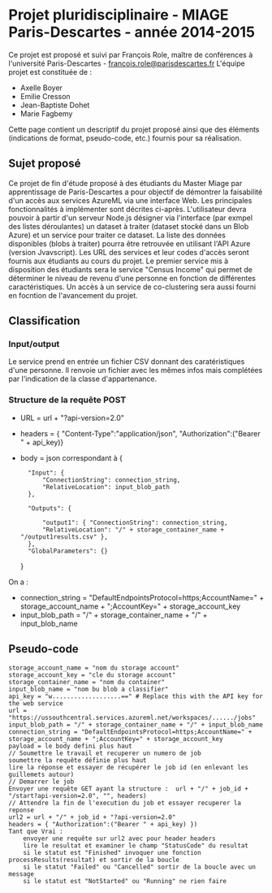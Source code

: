 # Projet pluridisciplinaire - MIAGE Paris-Descartes - année 2014-2015

Ce projet est proposé et suivi par François Role, maître de conférences à l'université Paris-Descartes - francois.role@parisdescartes.fr
L'équipe projet est constituée de :
* Axelle Boyer
* Emilie Cresson
* Jean-Baptiste Dohet
* Marie Fagbemy

Cette page contient un descriptif du projet proposé ainsi que des éléments (indications de format, pseudo-code, etc.) fournis pour sa réalisation.

## Sujet proposé
Ce projet de fin d'étude proposé à des étudiants du Master Miage par apprentissage de Paris-Descartes a pour objectif de démontrer la faisabilité d'un accès aux services AzureML via une interface Web. Les principales fonctionnalités à implémenter sont décrites ci-après.
L'utilisateur devra pouvoir à partir d'un serveur Node.js désigner via l'interface (par exmpel des listes déroulantes) un dataset à traiter (dataset stocké dans un Blob Azure) et un service pour traiter ce dataset. La liste des données disponibles (blobs à traiter)  pourra être retrouvée en utilisant l'API Azure (version Jvavscript). Les URL des services et leur codes d'accès seront fournis aux étudiants au cours du projet. Le premier service mis à disposition des étudiants sera le service "Census Income" qui permet de déterminer le niveau de revenu d'une personne en fonction de différentes caractéristiques. Un accès à un service de co-clustering sera aussi fourni en focntion de l'avancement du projet.



## Classification


### Input/output

Le service prend en entrée un fichier CSV donnant des caratéristiques d'une personne. Il renvoie un fichier avec les mêmes infos mais complétées par l'indication de la classe d'appartenance.

### Structure de la requête POST

* URL = url + "?api-version=2.0"
* headers = { "Content-Type":"application/json", "Authorization":("Bearer " + api_key)}
* body = json correspondant à  {

        "Input": {
            "ConnectionString": connection_string,
            "RelativeLocation": input_blob_path
        },

        "Outputs": {

            "output1": { "ConnectionString": connection_string,
            "RelativeLocation": "/" + storage_container_name + "/output1results.csv" },
        },
        "GlobalParameters": {}
    }
	
On a : 
	
* connection_string = "DefaultEndpointsProtocol=https;AccountName=" + storage_account_name + ";AccountKey=" + storage_account_key
* input_blob_path = "/" + storage_container_name + "/" + input_blob_name

## Pseudo-code

    storage_account_name = "nom du storage account" 
    storage_account_key = "cle du storage account" 
    storage_container_name = "nom du container" 
	input_blob_name = "nom bu blob a classifier"
	api_key = "w...................==" # Replace this with the API key for the web service
    url = "https://ussouthcentral.services.azureml.net/workspaces/....../jobs"
	input_blob_path = "/" + storage_container_name + "/" + input_blob_name
    connection_string = "DefaultEndpointsProtocol=https;AccountName=" + storage_account_name + ";AccountKey=" + storage_account_key
	payload = le body defini plus haut
	// Soumettre le travail et recuperer un numero de job
	soumettre la requête définie plus haut
	lire la réponse et essayer de récupérer le job id (en enlevant les guillemets autour)
	// Demarrer le job
	Envoyer une requête GET ayant la structure :  url + "/" + job_id + "/start?api-version=2.0", "", headers)
	// Attendre la fin de l'execution du job et essayer recuperer la reponse
	url2 = url + "/" + job_id + "?api-version=2.0"
	headers = { "Authorization":("Bearer " + api_key) })
	Tant que Vrai :
	    envoyer une requête sur url2 avec pour header headers
		lire le resultat et examiner le champ "StatusCode" du resultat
		si le statut est "Finished" invoquer une fonction processResults(resultat) et sortir de la boucle 
		si le statut "Failed" ou "Cancelled" sortir de la boucle avec un message
		si le statut est "NotStarted" ou "Running" ne rien faire
		
